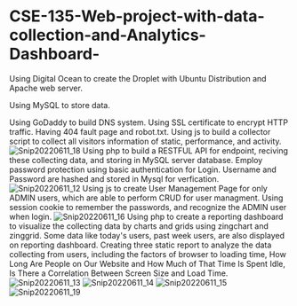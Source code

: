 # CSE-135-Web-project-with-data-collection-and-Analytics-Dashboard-
Using Digital Ocean to create the Droplet with Ubuntu Distribution and Apache web server. 

Using MySQL to store data.

Using GoDaddy to build DNS system.
Using SSL certificate to encrypt HTTP traffic.
Having 404 fault page and robot.txt.
Using js to build a collector script to collect all visitors information of static, performance, and activity.
![Snip20220611_18](https://user-images.githubusercontent.com/49352811/173218464-41a5bb7e-6888-4a12-ae09-d5aa14da39dc.png)
Using php to build a RESTFUL API for endpoint, reciving these collecting data, and storing in MySQL server database. 
Employ password protection using basic authentication for Login. Username and Password are hashed and stored in Mysql for verfication.
![Snip20220611_12](https://user-images.githubusercontent.com/49352811/173218201-46223bf8-856c-4c87-b9f2-5aeec591ddc3.png)
Using js to create User Management Page for only ADMIN users, which are able to perform CRUD for user managment.
Using session cookie to remember the passwords, and recognize the ADMIN user when login. 
![Snip20220611_16](https://user-images.githubusercontent.com/49352811/173218397-e0b41e23-da4d-4543-b176-e6f00f63032b.png)
Using php to create a reporting dashboard to visualize the collecting data by charts and grids using zingchart and zinggrid. Some data like today's users, past week users, are also displayed on reporting dashboard. 
Creating three static report to analyze the data collecting from users, including the factors of browser to loading time, How Long Are People on Our Website and How Much of That Time Is Spent Idle, Is There a Correlation Between Screen Size and Load Time.
![Snip20220611_13](https://user-images.githubusercontent.com/49352811/173218219-b692c8dc-4158-4f0b-9c1f-3beaf797873d.png)
![Snip20220611_14](https://user-images.githubusercontent.com/49352811/173218270-aa86c827-fdd1-4bee-9845-b35fc513a147.png)
![Snip20220611_15](https://user-images.githubusercontent.com/49352811/173218446-557fdd86-3fff-4a74-ad08-826b1e46d5e0.png)
![Snip20220611_19](https://user-images.githubusercontent.com/49352811/173218583-3a1016cc-a67b-4ab3-9afa-20f6bfd790a3.png)
